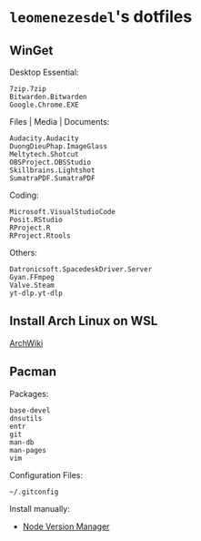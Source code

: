 # `leomenezesdel`'s dotfiles

## WinGet

Desktop Essential:

```
7zip.7zip
Bitwarden.Bitwarden
Google.Chrome.EXE
```

Files | Media | Documents:

```
Audacity.Audacity
DuongDieuPhap.ImageGlass
Meltytech.Shotcut
OBSProject.OBSStudio
Skillbrains.Lightshot
SumatraPDF.SumatraPDF
```

Coding:

```
Microsoft.VisualStudioCode
Posit.RStudio
RProject.R
RProject.Rtools
```

Others:

```
Datronicsoft.SpacedeskDriver.Server
Gyan.FFmpeg
Valve.Steam
yt-dlp.yt-dlp
```

## Install Arch Linux on WSL

[ArchWiki](https://wiki.archlinux.org/title/Install_Arch_Linux_on_WSL)

## Pacman

Packages:

```
base-devel
dnsutils
entr
git
man-db
man-pages
vim
```

Configuration Files:

```
~/.gitconfig
```

Install manually:

- [Node Version Manager](https://github.com/nvm-sh/nvm)

